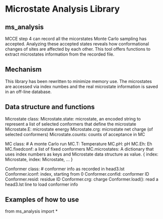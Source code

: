 # Microstate Analysis Library
## ms_analysis

MCCE step 4 can record all the micorstates Monte Carlo sampling has accepted. Analyzing these accepted states reveals how conformational changes of sites are affected by each other.
This tool offers functions to extract microstates information from the recorded file.

## Mechanism
This library has been rewritten to minimize memory use. The microstates are accessed via index numbes and the real microstate information is saved in an off-line database.

## Data structure and functions
Microstate class:
    Microstate.state:   microstate, an encoded string to represent a list of selected conformers that define the microstate
    Microstate.E:       microstate energy
    Microstate.crg:     microstate net charge (of selected conformers)
    Microstate.counts:  counts of acceptance in MC

MC class:  # A monte Carlo run
    MC.T:               Temperature
    MC.pH:              pH
    MC.Eh:              Eh
    MC.fixedconf:       a list of fixed conformers
    MC.microstates:     A dictionary that uses index numbers as keys and Microstate data structure as value.
        {   index: Microstate, 
            index: Microstate,
            ...
        }

Conformer class:    # conformer info as recorded in head3.lst
    Conformer.iconf:    index, starting from 0
    Conformer.confid:   conformer ID
    Conformer.resid:    residue ID
    Conformer.crg:      charge
    Conformer.load():   read a head3.lst line to load conformer info




## Examples of how to use
from ms_analysis import *

